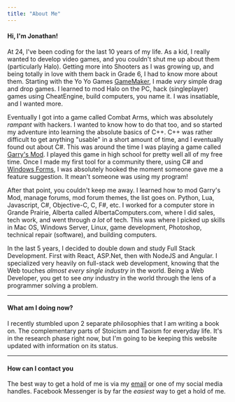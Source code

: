 ```yaml
---
title: "About Me"
---
```


#### Hi, I'm Jonathan!

At 24, I've been coding for the last 10 years of my life. As a kid, I really wanted to develop video games, and you couldn't shut me up about them (particularly Halo). Getting more into Shooters as I was growing up, and being totally in love with them back in Grade 6, I had to know more about them. Starting with the Yo Yo Games [GameMaker](https://www.yoyogames.com/gamemaker), I made _very_ simple drag and drop games. I learned to mod Halo on the PC, hack (singleplayer) games using CheatEngine, build computers, you name it. I was insatiable, and I wanted more.

Eventually I got into a game called Combat Arms, which was absolutely _rampant_ with hackers. I wanted to know how to do that too, and so started my adventure into learning the absolute basics of C++. C++ was rather difficult to get anything "usable" in a short amount of time, and I eventually found out about C#. This was around the time I was playing a game called [Garry's Mod](https://store.steampowered.com/app/4000/Garrys_Mod/). I played this game in high school for pretty well all of my free time. Once I made my first tool for a community there, using C# and [Windows Forms](https://en.wikipedia.org/wiki/Windows_Forms), I was absolutely hooked the moment someone gave me a feature suggestion. It mean't someone was using my program!

After that point, you couldn't keep me away. I learned how to mod Garry's Mod, manage forums, mod forum themes, the list goes on. Python, Lua, Javascript, C#, Objective-C, C, F#, etc. I worked for a computer store in Grande Prairie, Alberta called AlbertaComputers.com, where I did sales, tech work, and went through _a lot_ of tech. This was where I picked up skills in Mac OS, Windows Server, Linux, game development, Photoshop, technical repair (software), and building computers.

In the last 5 years, I decided to double down and study Full Stack Development. First with React, ASP.Net, then with NodeJS and Angular. I specialized very heavily on full-stack web development, knowing that the Web touches _almost every single industry_ in the world. Being a Web Developer, you get to see _any_ industry in the world through the lens of a programmer solving a problem.


-------


#### What am I doing now?
I recently stumbled upon 2 separate philosophies that I am writing a book on. The complementary parts of Stoicism and Taoism for everyday life. It's in the research phase right now, but I'm going to be keeping this website updated with information on its status.


-------


#### How can I contact you

The best way to get a hold of me is via my [email](mailto:me@jonathanschmold.ca) or one of my social media handles. Facebook Messenger is by far the _easiest_ way to get a hold of me.
